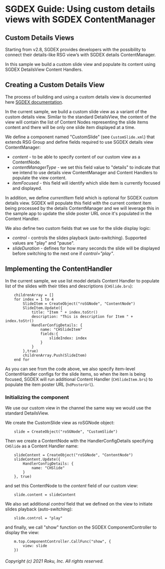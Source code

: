 # SGDEX Guide: Using custom details views with SGDEX ContentManager

## Custom Details Views

Starting from v2.8, SGDEX provides developers with the possibility to connect their details-like RSG view’s with SGDEX details ContentManager.

In this sample we build a custom slide view and populate its content using SGDEX DetailsView Content Handlers.

## Creating a Custom Details View

The process of building and using a custom details view is documented here [SGDEX documentation](../../documentation/6-ContentManager_with_Custom_Views_Guide.md).

In the current sample, we build a custom slide view as a variant of the custom details view. Similar to the standard DetailsView, the content of the view will contain the list of Content Nodes representing the slide items content and there will be only one slide item displayed at a time.

We define a component named "CustomSlide" (see `CustomSlide.xml`) that extends RSG Group and define fields required to use SGDEX details view ContentManager:

-  _content_ - to be able to specify content of our custom view as a ContentNode.
- _contentManagerType_ - we set this field value to "details" to indicate that we intend to use details view ContentManager and Content Handlers to populate the view content.
- _itemFocused_ - this field will identify which slide item is currently focused and displayed.

In addition, we define _currentItem_ field which is optional for SGDEX custom details view. SGDEX will populate this field with the current content item being processed by the details ContentManager and we will leverage this in the sample app to update the slide poster URL once it's populated in the Content Handler.

We also define two custom fields that we use for the slide display logic:

- _control_ - controls the slides playback (auto-switching). Supported values are "play" and "pause".
- _slideDuration_ - defines for how many seconds the slide will be displayed before switching to the next one if _control="play"_.


## Implementing the ContentHandler

In the current sample, we use list model details Content Handler to populate list of the slides with their titles and descriptions (`CHSlide.brs`):

```
    childrenArray = []
    for index = 1 to 4
        SlideItem = CreateObject("roSGNode", "ContentNode")
        SlideItem.Update({
            title: "Item " + index.toStr()
            description: "This is description for Item " + index.toStr()
            HandlerConfigDetails: {
                name: "CHSlideItem"
                fields:{
                    slideIndex: index
                }
            }
        },true)
        childrenArray.Push(SlideItem)
    end for
```

As you can see from the code above, we also specify item-level ContentHandler configs for the slide items, so when the item is being focused, SGDEX will run additional Content Handler (`CHSlideItem.brs`) to populate the item poster URL (`hdPosterUrl`).


### Initializing the component

We use our custom view in the channel the same way we would use the standard DetailsView. 

We create the CustomSlide view as roSGNode object:
```
    slide = CreateObject("roSGNode", "CustomSlide")
```

Then we create a ContentNode with the HandlerConfigDetails specifying `CHSlide` as a Content Handler name:
```
    slideContent = CreateObject("roSGNode", "ContentNode")
    slideContent.Update({
        HandlerConfigDetails: {
            name: "CHSlide"
        }
    }, true)
```

and set this ContentNode to the _content_ field of our custom view:
```
    slide.content = slideContent
```

We also set additional _control_ field that we defined on the view to initiate slides playback (auto-switching):
```
    slide.control = "play"
```

and finally, we call "show" function on the SGDEX ComponentController to display the view:
```
    m.top.ComponentController.CallFunc("show", {
        view: slide
    })
```

###### Copyright (c) 2021 Roku, Inc. All rights reserved.
